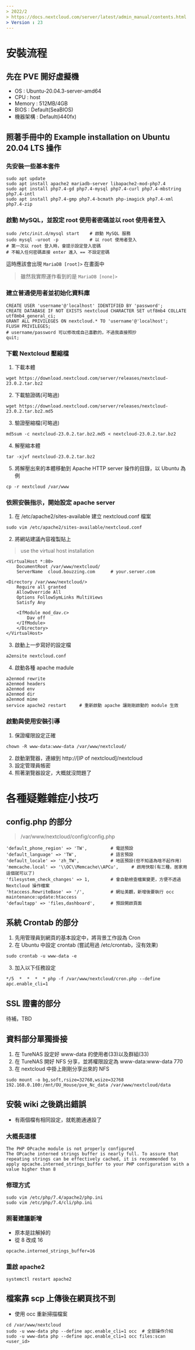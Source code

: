 ```yaml
---
> 2022/2
> https://docs.nextcloud.com/server/latest/admin_manual/contents.html
> Version : 23
---
```


# 安裝流程
## 先在 PVE 開好虛擬機
- OS : Ubuntu-20.04.3-server-amd64
- CPU : host
- Memory : 512MB/4GB
- BIOS : Default(SeaBIOS)
- 機器架構 : Default(i440fx)
    
## 照著手冊中的 Example installation on Ubuntu 20.04 LTS 操作
### 先安裝一些基本套件
```
sudo apt update
sudo apt install apache2 mariadb-server libapache2-mod-php7.4
sudo apt install php7.4-gd php7.4-mysql php7.4-curl php7.4-mbstring php7.4-intl
sudo apt install php7.4-gmp php7.4-bcmath php-imagick php7.4-xml php7.4-zip
```

### 啟動 MySQL，並設定 root 使用者密碼並以 root 使用者登入
```
sudo /etc/init.d/mysql start    # 啟動 MySQL 服務
sudo mysql -uroot -p            # 以 root 使用者登入
# 第一次以 root 登入時，會提示設定登入密碼
# 不輸入任何密碼直接 enter 進入 == 不設定密碼
```
這時應該會出現 `MariaDB [root]>` 在畫面中
> 雖然我實際運作看到的是 `MariaDB [none]>`

### 建立普通使用者並初始化資料庫
```
CREATE USER 'username'@'localhost' IDENTIFIED BY 'password';
CREATE DATABASE IF NOT EXISTS nextcloud CHARACTER SET utf8mb4 COLLATE utf8mb4_general_ci;
GRANT ALL PRIVILEGES ON nextcloud.* TO 'username'@'localhost';
FLUSH PRIVILEGES;
# username/password 可以修改成自己喜歡的，不過我直接照抄
quit;
```

### 下載 Nextcloud 壓縮檔
1. 下載本體
```
wget https://download.nextcloud.com/server/releases/nextcloud-23.0.2.tar.bz2
```

2. 下載驗證碼(可略過)
```
wget https://download.nextcloud.com/server/releases/nextcloud-23.0.2.tar.bz2.md5
```

3. 驗證壓縮檔(可略過)
```
md5sum -c nextcloud-23.0.2.tar.bz2.md5 < nextcloud-23.0.2.tar.bz2
```

4. 解壓縮本體
```
tar -xjvf nextcloud-23.0.2.tar.bz2
```

5. 將解壓出來的本體移動到 Apache HTTP server 操作的目錄，以 Ubuntu 為例
```
cp -r nextcloud /var/www
```
    
### 依照安裝指示，開始設定 apache server
1. 在 /etc/apache2/sites-available 建立 nextcloud.conf 檔案
```
sudo vim /etc/apache2/sites-available/nextcloud.conf
```

2. 將網站建議內容複製貼上
> use the virtual host installation
```
<VirtualHost *:80>
    DocumentRoot /var/www/nextcloud/
    ServerName  cloud.bouzzing.com      # your.server.com

<Directory /var/www/nextcloud/>
    Require all granted
    AllowOverride All
    Options FollowSymLinks MultiViews
    Satisfy Any

    <IfModule mod_dav.c>
        Dav off
    </IfModule>
    </Directory>
</VirtualHost>
```

3. 啟動上一步寫好的設定檔
```
a2ensite nextcloud.conf
```

4. 啟動各種 apache madule
```
a2enmod rewrite
a2enmod headers
a2enmod env
a2enmod dir
a2enmod mime
service apache2 restart     # 重新啟動 apache 讓剛剛啟動的 module 生效
```
    
### 啟動與使用安裝引導
1. 保證權限設定正確
```
chown -R www-data:www-data /var/www/nextcloud/
```

2. 啟動瀏覽器，連線到 http://[IP of nextcloud]/nextcloud
3. 設定管理員帳密
4. 照著瀏覽器設定，大概就沒問題了
    
# 各種疑難雜症小技巧
## config.php 的部分
> /var/www/nextcloud/config/config.php
```
'default_phone_region' => 'TW',         # 電話預設
'default_language' => 'TW',             # 語言預設
'default_locale' => 'zh_TW',            # 地區預設(但不知道為啥不起作用)
'memcache.local' => '\\OC\\Memcache\\APCu',     # 啟用快取(有三種，居家用這個就可以了)
'filesystem_check_changes' => 1,        # 會自動檢查檔案變更，方便不透過 Nextcloud 操作檔案
'htaccess.RewriteBase' => '/',          # 網址美觀，新增後要執行 occ maintenance:update:htaccess
'defaultapp' => 'files,dashboard',      # 預設開啟頁面
```

## 系統 Crontab 的部分
1. 先用管理員到網頁的基本設定中，將背景工作設為 Cron
2. 在 Ubuntu 中設定 crontab (嘗試用過 /etc/crontab，沒有效果)
```
sudo crontab -u www-data -e
```
3. 加入以下任務設定
```
*/5  *  *  *  * php -f /var/www/nextcloud/cron.php --define apc.enable_cli=1
```

## SSL 證書的部分
待補，TBD

## 資料部分單獨掛接
1. 在 TureNAS 設定好 www-data 的使用者(33)以及群組(33)
2. 在 TureNAS 開好 NFS 分享，並將權限設定為 www-data:www-data 770
3. 在 nextcloud 中掛上剛剛分享出來的 NFS
```
sudo mount -o bg,soft,rsize=32768,wsize=32768 192.168.0.100:/mnt/OU_House/pve_Nc_data /var/www/nextcloud/data
```

## 安裝 wiki 之後跳出錯誤
- 有兩個檔有相同設定，就乾脆通通設了
### 大概長這樣
```
The PHP OPcache module is not properly configured
The OPcache interned strings buffer is nearly full. To assure that repeating strings can be effectively cached, it is recommended to apply opcache.interned_strings_buffer to your PHP configuration with a value higher than 8
```
### 修理方式
```
sudo vim /etc/php/7.4/apache2/php.ini
sudo vim /etc/php/7.4/cli/php.ini
```
### 照著建議新增
- 原本是註解掉的
- 從 8 改成 16
```
opcache.interned_strings_buffer=16
```
### 重啟 apache2
```
systemctl restart apache2
```

## 檔案靠 scp 上傳後在網頁找不到
- 使用 occ 重新掃描檔案
```
cd /var/www/nextcloud
sudo -u www-data php --define apc.enable_cli=1 occ  # 全部操作介紹
sudo -u www-data php --define apc.enable_cli=1 occ files:scan <user_id>
```